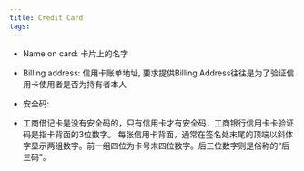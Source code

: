 ```yaml
---
title: Credit Card
tags:
---
```




* Name on card: 卡片上的名字

* Billing address: 信用卡账单地址, 要求提供Billing Address往往是为了验证信用卡使用者是否为持有者本人
* 安全码: 
* 工商借记卡是没有安全码的，只有信用卡才有安全码，工商银行信用卡卡验证码是指卡背面的3位数字。
  每张信用卡背面，通常在签名处末尾的顶端以斜体字显示两组数字。前一组四位为卡号末四位数字。后三位数字则是俗称的“后三码”。

